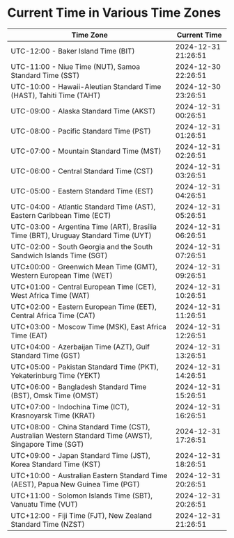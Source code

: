 # Current Time in Various Time Zones

| Time Zone | Current Time |
|-----------|--------------|
| UTC-12:00 - Baker Island Time (BIT) | 2024-12-31 21:26:51 |
| UTC-11:00 - Niue Time (NUT), Samoa Standard Time (SST) | 2024-12-30 22:26:51 |
| UTC-10:00 - Hawaii-Aleutian Standard Time (HAST), Tahiti Time (TAHT) | 2024-12-30 23:26:51 |
| UTC-09:00 - Alaska Standard Time (AKST) | 2024-12-31 00:26:51 |
| UTC-08:00 - Pacific Standard Time (PST) | 2024-12-31 01:26:51 |
| UTC-07:00 - Mountain Standard Time (MST) | 2024-12-31 02:26:51 |
| UTC-06:00 - Central Standard Time (CST) | 2024-12-31 03:26:51 |
| UTC-05:00 - Eastern Standard Time (EST) | 2024-12-31 04:26:51 |
| UTC-04:00 - Atlantic Standard Time (AST), Eastern Caribbean Time (ECT) | 2024-12-31 05:26:51 |
| UTC-03:00 - Argentina Time (ART), Brasília Time (BRT), Uruguay Standard Time (UYT) | 2024-12-31 06:26:51 |
| UTC-02:00 - South Georgia and the South Sandwich Islands Time (SGT) | 2024-12-31 07:26:51 |
| UTC±00:00 - Greenwich Mean Time (GMT), Western European Time (WET) | 2024-12-31 09:26:51 |
| UTC+01:00 - Central European Time (CET), West Africa Time (WAT) | 2024-12-31 10:26:51 |
| UTC+02:00 - Eastern European Time (EET), Central Africa Time (CAT) | 2024-12-31 11:26:51 |
| UTC+03:00 - Moscow Time (MSK), East Africa Time (EAT) | 2024-12-31 12:26:51 |
| UTC+04:00 - Azerbaijan Time (AZT), Gulf Standard Time (GST) | 2024-12-31 13:26:51 |
| UTC+05:00 - Pakistan Standard Time (PKT), Yekaterinburg Time (YEKT) | 2024-12-31 14:26:51 |
| UTC+06:00 - Bangladesh Standard Time (BST), Omsk Time (OMST) | 2024-12-31 15:26:51 |
| UTC+07:00 - Indochina Time (ICT), Krasnoyarsk Time (KRAT) | 2024-12-31 16:26:51 |
| UTC+08:00 - China Standard Time (CST), Australian Western Standard Time (AWST), Singapore Time (SGT) | 2024-12-31 17:26:51 |
| UTC+09:00 - Japan Standard Time (JST), Korea Standard Time (KST) | 2024-12-31 18:26:51 |
| UTC+10:00 - Australian Eastern Standard Time (AEST), Papua New Guinea Time (PGT) | 2024-12-31 20:26:51 |
| UTC+11:00 - Solomon Islands Time (SBT), Vanuatu Time (VUT) | 2024-12-31 20:26:51 |
| UTC+12:00 - Fiji Time (FJT), New Zealand Standard Time (NZST) | 2024-12-31 21:26:51 |
